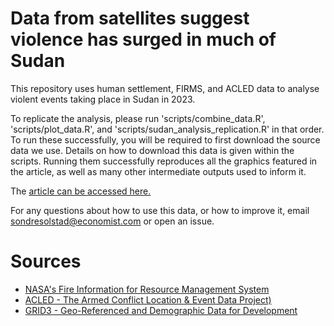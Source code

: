 # Data from satellites suggest violence has surged in much of Sudan

This repository uses human settlement, FIRMS, and ACLED data to analyse violent events taking place in Sudan in 2023.

To replicate the analysis, please run 'scripts/combine_data.R', 'scripts/plot_data.R', and 'scripts/sudan_analysis_replication.R' in that order. To run these successfully, you will be required to first download the source data we use. Details on how to download this data is given within the scripts. Running them successfully reproduces all the graphics featured in the article, as well as many other intermediate outputs used to inform it.

The [article can be accessed here.](https://www.economist.com/graphic-detail/2023/07/20/data-from-satellites-suggest-violence-has-surged-in-much-of-sudan)

For any questions about how to use this data, or how to improve it, email sondresolstad@economist.com or open an issue. 

# Sources
* [NASA's Fire Information for Resource Management System](https://firms.modaps.eosdis.nasa.gov/)
* [ACLED - The Armed Conflict Location & Event Data Project)](https://acleddata.com/) 
* [GRID3 - Geo-Referenced and Demographic Data for Development](https://data.grid3.org/)
